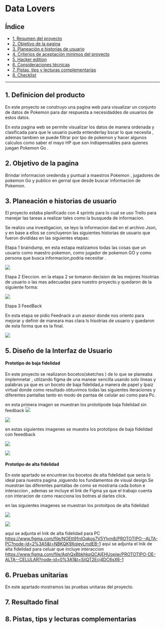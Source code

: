 # Data Lovers

## Índice


* [1. Resumen del proyecto](#1-resumen-del-proyecto)
* [2. Objetivo de la pagina](#2-objetivo-de-la-pagina)
* [3. Planeación e historias de usuario](#3-Planeación-e-historias-de-usuario)
* [4. Criterios de aceptación mínimos del proyecto](#4-criterios-de-aceptación-mínimos-del-proyecto)
* [5. Hacker edition](#5-Diseño-de-la-Interfaz-de-Usuario)
* [6. Consideraciones técnicas](#6-Pruebas-unitarias)
* [7. Pistas, tips y lecturas complementarias](#7-Resultado-final)
* [8. Checklist](#8-checklist)

***




## 1. Definicion del producto

En este proyecto se construyo una pagina web para visualizar un conjunto de datos 
de Pokemon para dar respuesta a necesidaddes de usuarios de estos datos. 

En esta pagina web se permite visualizar los datos de manera ordenada y clasificada 
para que le usuario pueda entenderlay bscar lo que necesita , ademas tambien se
puede filtrar por tpo de pokemon y hacer algunos calculos como saber el mayo HP 
que son indispensables para quienes juegan Pokemon Go .

## 2. Objetivo de la pagina 

Brindar informacion oredenda y puntual a maestros Pokemon , jugadores de pokemon Go
 y publico en gernal que desde buscar informacion de Pokemon.

## 3. Planeación e historias de usuario
El proyecto estaba planificado con 4 sprints para lo cual se uso Trello
para manejar las tareas a realizar tales como la busqueda de informacion.

Se realizo una investigacion, se leyo la informacion dad en el archivo Json,
y en base a ellos se concluyeron las siguientes historias de usuario que 
fueron divididas en las siguientes etapas:

Etapa 1 braindump,
en esta estapa realizamos todas las cosas que un usuario como maestro pokemon, 
como jugador de pokemon GO y como persona que busca informacion,podria necesitar .


![](src/imagenes/ETAPA1hu.png)



Etapa 2 Eleccion.
en la etapa 2 se tomaron decision de las mejores hisotrias de usuario o las mas 
adecuadas para nuestro proyecto.y quedaron de la siguiente forma:

![](src/imagenes/etapa2.png)



Etapa 3 FeedBack

En esta etapa se pidio Feednack a un asesor donde nos oriento para mejorar
y definir de maneara mas clara ls hisotrias de usuario y quedaron de esta
forma que es la final.

![](src/imagenes/etapa3.png)






## 5. Diseño de la Interfaz de Usuario


#### Prototipo de baja fidelidad

En este proyecto se realizaron bocetos(sketches ) de lo que se planeaba implemnetar ,
utilzando figma de una manear sencilla usando solo lineas y palabras ya que es un 
boceto de baja fidelidad,a manera de papel y lpaiz virtual donde como resultado obtuvimos
todas las siguientes iteraciones y diferentes pantallas tanto en modo de pantaa de celular
asi como para Pc.

en esta primera imagen se muestran los prototipode baja fidelidad sin feedback
![](src/imagenes/protoBjacel.png)

![](src/imagenes/protobajapc1.png)

en estas siguientes imagenes se muestra los prototipos de baja fidelidad con feeedback 

![](src/imagenes/protobajacelular2.png)

![](src/imagenes/protobajapc.png)



#### Prototipo de alta fidelidad

En este apartado se encuntran los bocetos de alta fidelidad que seria lo ideal para
nuestra pagina ,siguendo los fundamentos de visual design.Se muestran las diferentes
pantallas de como se mostraria cada boton e interaccion , ademas se incluye el link de
Figma ya que el trabajo cuenta con interacion de como reacciona los botnes al darles click.

en las siguientes imagenes se muestran los protoitpos de alta fidelidad

![](src/imagenes/Android%20Large%20-%205.png)

![](src/imagenes/MacBook%20Pro%2014_%20-%201.png)

aqui se adjunta el lnik de alta fidelidad para PC 
https://www.figma.com/file/NOEtt91nIOqkos7V5Ylym8/PROTOTIPO--ALTA-PC?node-id=2%3A5&t=NBKQK9XqjeyLmdEB-1
aqui se adjunta el lnik de alta fidelidad para celuar que incluye interaccion 
https://www.figma.com/file/AqhQxBbkhkpQCAjEHUopiw/PROTOTIPO-DE-ALTA--CELULAR?node-id=0%3A1&t=SiiQT2Ecj4DC6sX6-1

## 6. Pruebas unitarias
En este apartado mostramos las pruebas unitaras del proyecto.

## 7. Resultado final 



## 8. Pistas, tips y lecturas complementarias


